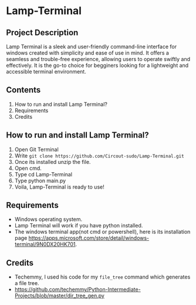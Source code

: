 # Lamp-Terminal

## Project Description
Lamp Terminal is a sleek and user-friendly command-line interface for windows created with simplicity and ease of use in mind. It offers a seamless and trouble-free experience, allowing users to operate swiftly and effectively. It is the go-to choice for begginers looking for a lightweight and accessible terminal environment.

## Contents
1. How to run and install Lamp Terminal?
2. Requirements
3. Credits

## How to run and install Lamp Terminal?
1. Open Git Terminal
2. Write `git clone https://github.com/Circout-sudo/Lamp-Terminal.git`
3. Once its installed unzip the file.
4. Open cmd.
5. Type cd Lamp-Terminal
6. Type python main.py
7. Voila, Lamp-Terminal is ready to use!

## Requirements
- Windows operating system.
- Lamp Terminal will work if you have python installed.
- The windows terminal app(not cmd or powershell), here is its installation page https://apps.microsoft.com/store/detail/windows-terminal/9N0DX20HK701.

## Credits
- Techemmy, I used his code for my `file_tree` command which generates a file tree.
- https://github.com/techemmy/Python-Intermediate-Projects/blob/master/dir_tree_gen.py 
